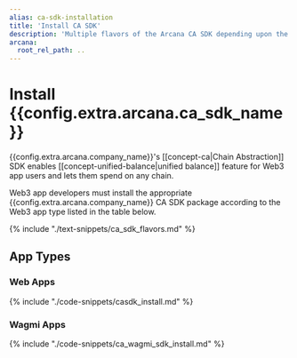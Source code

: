 ```yaml
---
alias: ca-sdk-installation
title: 'Install CA SDK'
description: 'Multiple flavors of the Arcana CA SDK depending upon the app type. Use the correct SDK package for installation. For Web apps, use the CA SDK. For Wagmi apps, use the CA Wagmi SDK.'
arcana:
  root_rel_path: ..
---
```


# Install {{config.extra.arcana.ca_sdk_name}}

{{config.extra.arcana.company_name}}'s [[concept-ca|Chain Abstraction]] SDK enables [[concept-unified-balance|unified balance]] feature for Web3 app users and lets them spend on any chain.

Web3 app developers must install the appropriate {{config.extra.arcana.company_name}} CA SDK package according to the Web3 app type listed in the table below.

{% include "./text-snippets/ca_sdk_flavors.md" %}

## App Types

### Web Apps

{% include "./code-snippets/casdk_install.md" %}

### Wagmi Apps

{% include "./code-snippets/ca_wagmi_sdk_install.md" %}